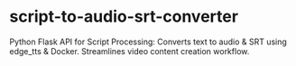 # script-to-audio-srt-converter
Python Flask API for Script Processing: Converts text to audio &amp; SRT using edge_tts &amp; Docker. Streamlines video content creation workflow.
